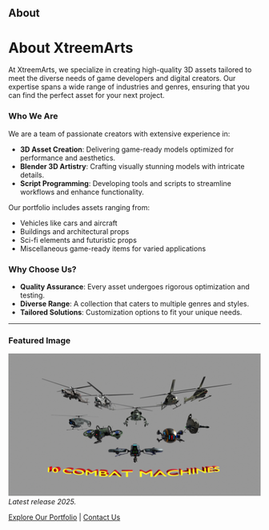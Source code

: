 ## About

# About XtreemArts

At XtreemArts, we specialize in creating high-quality 3D assets tailored to meet the diverse needs of game developers and digital creators. Our expertise spans a wide range of industries and genres, ensuring that you can find the perfect asset for your next project.

### Who We Are

We are a team of passionate creators with extensive experience in:
- **3D Asset Creation**: Delivering game-ready models optimized for performance and aesthetics.
- **Blender 3D Artistry**: Crafting visually stunning models with intricate details.
- **Script Programming**: Developing tools and scripts to streamline workflows and enhance functionality.

Our portfolio includes assets ranging from:
- Vehicles like cars and aircraft
- Buildings and architectural props
- Sci-fi elements and futuristic props
- Miscellaneous game-ready items for varied applications

### Why Choose Us?
- **Quality Assurance**: Every asset undergoes rigorous optimization and testing.
- **Diverse Range**: A collection that caters to multiple genres and styles.
- **Tailored Solutions**: Customization options to fit your unique needs.

---

### Featured Image
![xtreemarts 1](untitled.png)
_Latest release 2025._

[Explore Our Portfolio](portfolio.md) | [Contact Us](contact.md)
